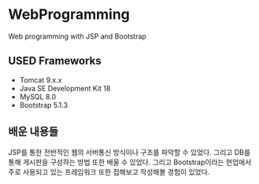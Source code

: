 # WebProgramming
Web programming with JSP and Bootstrap

## USED Frameworks
- Tomcat 9.x.x
- Java SE Development Kit 18
- MySQL 8.0
- Bootstrap 5.1.3

## 배운 내용들
JSP를 통한 전반적인 웹의 서버통신 방식이나 구조를 파악할 수 있었다. 
그리고 DB를 통해 게시판을 구성하는 방법 또한 배울 수 있었다.
그리고 Bootstrap이라는 현업에서 주로 사용되고 있는 프레임워크 또한 접해보고 작성해볼 경험이 있었다.
